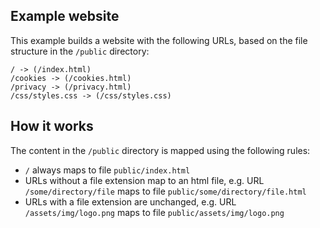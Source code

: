 ## Example website

This example builds a website with the following URLs, based on the file structure in the `/public` directory:

```
/ -> (/index.html)
/cookies -> (/cookies.html)
/privacy -> (/privacy.html)
/css/styles.css -> (/css/styles.css)
```

## How it works

The content in the `/public` directory is mapped using the following rules:

 * `/` always maps to file `public/index.html`
 * URLs without a file extension map to an html file, e.g. URL `/some/directory/file` maps to file `public/some/directory/file.html`
 * URLs with a file extension are unchanged, e.g. URL `/assets/img/logo.png` maps to file `public/assets/img/logo.png`
